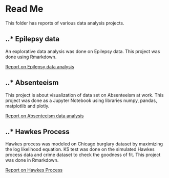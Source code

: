 # Read Me

This folder has reports of various data analysis projects.

## ..* Epilepsy data
An explorative data analysis was done on Epilepsy data. This project was done using Rmarkdown.

[Report on Epilepsy data analysis](https://github.com/suhasshastry/DataAnalysis/blob/master/Epilepsy/epilepsy.pdf)

## ..* Absenteeism
This project is about visualization of data set on Absenteeism at work. This project was done as a Jupyter Notebook using libraries numpy, pandas, matplotlib and plotly.

[Report on Absenteeism data analysis](https://nbviewer.jupyter.org/github/suhasshastry/DataAnalysis/blob/master/absenteeism/absenteeism.ipynb)

## ..* Hawkes Process
Hawkes process was modeled on Chicago burglary dataset by maximizing the log likelihood equation. KS test was done on the simulated Hawkes process data and crime dataset to check the goodness of fit. This project was done in Rmarkdown.

[Report on Hawkes Process](https://github.com/suhasshastry/DataAnalysis/blob/master/Hawkes%20process/report/hawkes_report.pdf)
